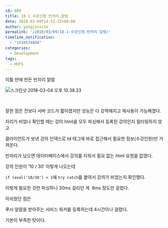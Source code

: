 ```yaml
---
id: 689
title: 18-1 수강신청 빈자리 알람
date: 2018-03-09T14:53:22+09:00
author: yongjinsite
permalink: '/2018/03/09/18-1-수강신청-빈자리-알람/'
timeline_notification:
  - "1520574804"
categories:
  - Development
tags:
  - HUFS
---
```

이틀 만에 만든 빈자리 알람

<img class="  wp-image-690 aligncenter" src="https://raw.githubusercontent.com/16Yongjin/16Yongjin.github.io/master/wp-content/uploads/2018/03/e18489e185b3e1848fe185b3e18485e185b5e186abe18489e185a3e186ba-2018-03-04-e1848be185a9e18492e185ae-10-38-33.png" alt="스크린샷 2018-03-04 오후 10.38.33" width="307" height="559" srcset="https://raw.githubusercontent.com/16Yongjin/16Yongjin.github.io/master/wp-content/uploads/2018/03/e18489e185b3e1848fe185b3e18485e185b5e186abe18489e185a3e186ba-2018-03-04-e1848be185a9e18492e185ae-10-38-33.png 548w, https://raw.githubusercontent.com/16Yongjin/16Yongjin.github.io/master/wp-content/uploads/2018/03/e18489e185b3e1848fe185b3e18485e185b5e186abe18489e185a3e186ba-2018-03-04-e1848be185a9e18492e185ae-10-38-33-165x300.png 165w" sizes="(max-width: 307px) 100vw, 307px" />



&nbsp;

잘한 점은 전보다 서버 코드가 짧아졌지만 성능은 더 강력해지고 재사용이 가능해졌다.

자리가 비었나 확인할 때는 강의 html을 모두 <span class="re_green">파싱해서</span> 등록된 강의인지 <span class="re_green">필터링하지 않고</span>

클라이언트가 보낸 강의 인덱스로 td 태그에 바로 접근해서 필요한 정보(수강인원)만 가져온다.

빈자리가 났으면 데이터베이스에서 강의를 지워서 <span class="re_green">필요 없는</span> html 요청을 없앴다.

강의 인원이 &#8217;10 / 30&#8242; 이렇게 나오는데

`if (eval('10/30') < 1`에 `try catch`를 붙여서 강의가 비었는지 확인했다.

이렇게 필요한 것만 <span class="re_green">파싱하니</span> 30ms <span class="re_green">걸리던 게</span>  8ms 정도만 걸렸다.

아쉬웠던 점은

푸시 알람을 받아주는 서비스 워커를 등록하는데 4시간이나 걸렸다.

기본이 부족한 탓이다.